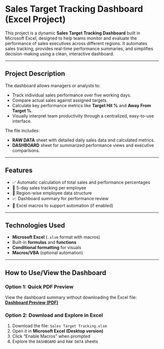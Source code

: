#  Sales Target Tracking Dashboard (Excel Project)

This project is a dynamic **Sales Target Tracking Dashboard** built in Microsoft Excel, designed to help teams monitor and evaluate the performance of sales executives across different regions. It automates sales tracking, provides real-time performance summaries, and simplifies decision-making using a clean, interactive dashboard.

---

##  Project Description

The dashboard allows managers or analysts to:
- Track individual sales performance over five working days.
- Compare actual sales against assigned targets.
- Calculate key performance metrics like **Target Hit %** and **Away From Target %**.
- Visually interpret team productivity through a centralized, easy-to-use interface.

The file includes:
- **RAW DATA** sheet with detailed daily sales data and calculated metrics.
- **DASHBOARD** sheet for summarized performance views and executive comparisons.

---

##  Features

- ✅ Automatic calculation of total sales and performance percentages  
- 📅 5-day sales tracking per employee  
- 📍 Region-wise employee data structure  
- 📈 Dashboard summary for performance review  
- 🔁 Excel macros to support automation (if enabled)  

---

##  Technologies Used

- **Microsoft Excel** (`.xlsm` format with macros)  
- Built-in **formulas** and **functions**  
- **Conditional formatting** for visuals  
- **Macros/VBA** (optional automation)

---

##  How to Use/View the Dashboard

### Option 1: Quick PDF Preview  
View the dashboard summary without downloading the Excel file:  
[**Dashboard Preview (PDF)**](Dashboard-Preview.pdf)

### Option 2: Download and Explore in Excel  
1. Download the file: `Sales Target Tracking.xlsm`
2. Open it in **Microsoft Excel (Desktop version)**
3. Click “Enable Macros” when prompted
4. Explore the `DASHBOARD` and `RAW DATA` sheets
